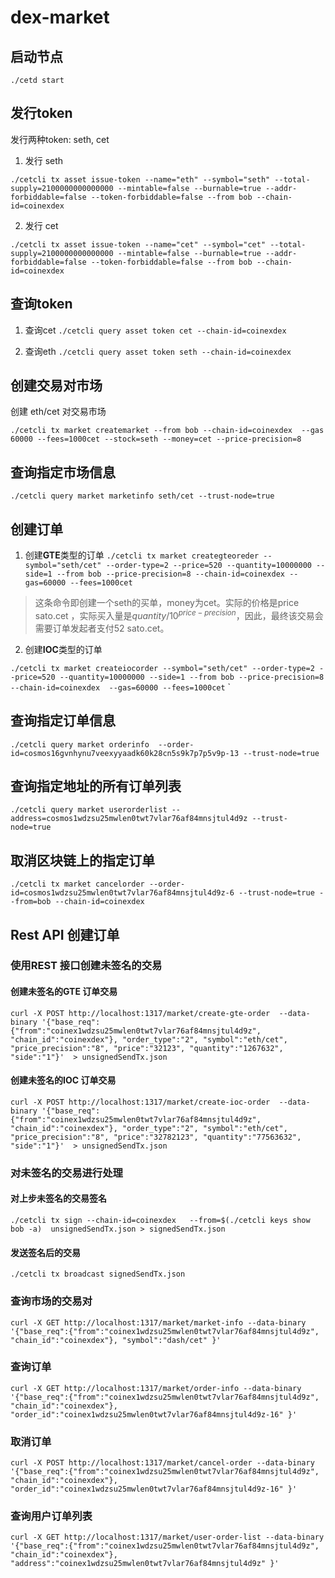 # dex-market

## 启动节点

`./cetd start`

## 发行token 

发行两种token: seth, cet

1. 发行 seth

`./cetcli tx asset issue-token --name="eth" --symbol="seth" --total-supply=2100000000000000 --mintable=false --burnable=true --addr-forbiddable=false --token-forbiddable=false --from bob --chain-id=coinexdex`

2. 发行 cet 

`./cetcli tx asset issue-token --name="cet" --symbol="cet" --total-supply=2100000000000000 --mintable=false --burnable=true --addr-forbiddable=false --token-forbiddable=false --from bob --chain-id=coinexdex`


## 查询token

1. 查询cet
`./cetcli query asset token cet --chain-id=coinexdex`

2. 查询eth
`./cetcli query asset token seth --chain-id=coinexdex`

## 创建交易对市场
创建 eth/cet 对交易市场

`./cetcli tx market createmarket --from bob --chain-id=coinexdex  --gas 60000 --fees=1000cet --stock=seth --money=cet --price-precision=8`


## 查询指定市场信息

`./cetcli query market marketinfo seth/cet --trust-node=true`

## 创建订单

1. 创建**GTE**类型的订单
  `./cetcli tx market creategteoreder --symbol="seth/cet" --order-type=2 --price=520 --quantity=10000000 --side=1 --from bob --price-precision=8 --chain-id=coinexdex --gas=60000 --fees=1000cet` 

  > 这条命令即创建一个seth的买单，money为cet。实际的价格是price sato.cet ，实际买入量是$quantity/10^{price-precision}$，因此，最终该交易会需要订单发起者支付52 sato.cet。

2. 创建**IOC**类型的订单

`./cetcli tx market createiocorder --symbol="seth/cet" --order-type=2 --price=520 --quantity=10000000 --side=1 --from bob --price-precision=8 --chain-id=coinexdex  --gas=60000 --fees=1000cet` `

## 查询指定订单信息

`./cetcli query market orderinfo  --order-id=cosmos16gvnhynu7veexyyaadk60k28cn5s9k7p7p5v9p-13 --trust-node=true`

## 查询指定地址的所有订单列表

`./cetcli query market userorderlist --address=cosmos1wdzsu25mwlen0twt7vlar76af84mnsjtul4d9z --trust-node=true`

## 取消区块链上的指定订单

`./cetcli tx market cancelorder --order-id=cosmos1wdzsu25mwlen0twt7vlar76af84mnsjtul4d9z-6 --trust-node=true --from=bob --chain-id=coinexdex`


## Rest API 创建订单

### 使用REST 接口创建未签名的交易

#### 创建未签名的GTE 订单交易

`curl -X POST http://localhost:1317/market/create-gte-order  --data-binary '{"base_req":{"from":"coinex1wdzsu25mwlen0twt7vlar76af84mnsjtul4d9z", "chain_id":"coinexdex"}, "order_type":"2", "symbol":"eth/cet", "price_precision":"8", "price":"32123", "quantity":"1267632", "side":"1"}'  > unsignedSendTx.json`


#### 创建未签名的IOC 订单交易

`curl -X POST http://localhost:1317/market/create-ioc-order  --data-binary '{"base_req":{"from":"coinex1wdzsu25mwlen0twt7vlar76af84mnsjtul4d9z", "chain_id":"coinexdex"}, "order_type":"2", "symbol":"eth/cet", "price_precision":"8", "price":"32782123", "quantity":"77563632", "side":"1"}'  > unsignedSendTx.json`

### 对未签名的交易进行处理

#### 对上步未签名的交易签名

`./cetcli tx sign --chain-id=coinexdex   --from=$(./cetcli keys show bob -a)  unsignedSendTx.json > signedSendTx.json`

#### 发送签名后的交易

`./cetcli tx broadcast signedSendTx.json`


### 查询市场的交易对

`curl -X GET http://localhost:1317/market/market-info --data-binary '{"base_req":{"from":"coinex1wdzsu25mwlen0twt7vlar76af84mnsjtul4d9z", "chain_id":"coinexdex"}, "symbol":"dash/cet" }'`    

### 查询订单

`curl -X GET http://localhost:1317/market/order-info --data-binary '{"base_req":{"from":"coinex1wdzsu25mwlen0twt7vlar76af84mnsjtul4d9z", "chain_id":"coinexdex"}, "order_id":"coinex1wdzsu25mwlen0twt7vlar76af84mnsjtul4d9z-16" }'`

### 取消订单

`curl -X POST http://localhost:1317/market/cancel-order --data-binary '{"base_req":{"from":"coinex1wdzsu25mwlen0twt7vlar76af84mnsjtul4d9z", "chain_id":"coinexdex"}, "order_id":"coinex1wdzsu25mwlen0twt7vlar76af84mnsjtul4d9z-16" }'`

### 查询用户订单列表

 `curl -X GET http://localhost:1317/market/user-order-list --data-binary '{"base_req":{"from":"coinex1wdzsu25mwlen0twt7vlar76af84mnsjtul4d9z", "chain_id":"coinexdex"}, "address":"coinex1wdzsu25mwlen0twt7vlar76af84mnsjtul4d9z" }'`
